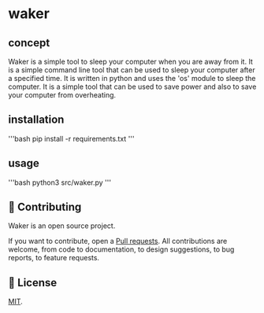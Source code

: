 # waker 

## concept

Waker is a simple tool to sleep your computer when you are away from it. It is a simple command line tool that can be used to sleep your computer after a specified time. It is written in python and uses the 'os' module to sleep the computer. It is a simple tool that can be used to save power and also to save your computer from overheating.

## installation
'''bash
pip install -r requirements.txt
'''
## usage
'''bash
python3 src/waker.py
'''

## 🤲 Contributing

Waker is an open source project.

If you want to contribute, open a [Pull requests](https://github.com/lokendarjangid/waker/pulls). 
All contributions are welcome, from code to documentation, to design suggestions, to bug reports, to feature requests.

## 📜 License

[MIT](https://github.com/lokendarjangid/waker/blob/master/LICENSE).


